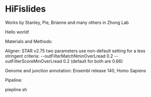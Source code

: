 # HiFislides
Works by Stanley, Pie, Brianne and many others in Zhong Lab


Hello world!

Materials and Methods:

Aligner: STAR v2.75
two parameters use non-default setting for a less stringent criteria: --outFilterMatchNminOverLread 0.2 --outFilterScoreMinOverLread 0.2
(default for both are 0.66)

Genome and junction annotation: Ensembl release 140, Homo Sapiens


Pipeline:

piepline.sh

